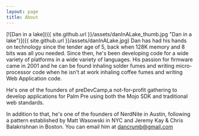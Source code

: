 ```yaml
---
layout: page
title: About
---
```


[![Dan in a lake]({{ site.github.url }}/assets/danInALake_thumb.jpg "Dan in a lake")]({{ site.github.url }}/assets/danInALake.jpg) Dan has had his hands on technology since the tender age of 5, back when 128K memory and 8 bits was all you needed. Since then, he's been developing code for a wide variety of platforms in a wide variety of languages. His passion for firmware came in 2001 and he can be found inhaling solder fumes and writing micro-processor code when he isn't at work inhaling coffee fumes and writing Web Application code.

He's one of the founders of preDevCamp,a not-for-profit gathering to develop applications for Palm Pre using both the Mojo SDK and traditional web standards.

In addition to that, he's one of the founders of NerdNite in Austin, following a pattern established by Matt Wasowski in NYC and Jeremy Kay & Chris Balakrishnan in Boston. You can email him at dancrumb@gmail.com
